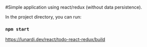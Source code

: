 #Simple application using react/redux (without data persistence). 

In the project directory, you can run:

### `npm start`

https://lunardi.dev/react/todo-react-redux/build
